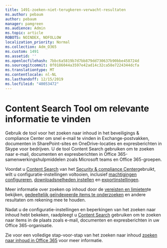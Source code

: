 ```yaml
---
title: 1491-zoeken-niet-terugkeren-verwacht-resultaten
ms.author: pebaum
author: pebaum
manager: pamgreen
ms.audience: Admin
ms.topic: article
ROBOTS: NOINDEX, NOFOLLOW
localization_priority: Normal
ms.collection: Adm_O365
ms.custom: 1491
ms.assetid: ''
ms.openlocfilehash: 7bbc6a5819b7d7bb879dd730637b90bbe458724d
ms.sourcegitcommit: 0f0186044a3597e42ad14c32ca58e7224344dcfa
ms.translationtype: MT
ms.contentlocale: nl-NL
ms.lasthandoff: 12/15/2019
ms.locfileid: "40053472"
---
```

# <a name="content-search-tool-to-find-relevant-info"></a>Content Search Tool om relevante informatie te vinden

Gebruik de tool voor het zoeken naar inhoud in het beveiligings & compliance Center om snel e-mail te vinden in Exchange-postvakken, documenten in SharePoint-sites en OneDrive-locaties en expresberichten in Skype voor bedrijven. U de tool Content Search gebruiken om te zoeken naar e-mail, documenten en expresberichten in Office 365-samenwerkingshulpmiddelen zoals Microsoft teams en Office 365-groepen.


Voordat u [Content Search](https://sip.protection.office.com/contentsearchbeta?ContentOnly=1) van het [Security & compliance Center](https://sip.protection.office.com/homepage)gebruikt, wilt u configuratie-instellingen voltooien, inclusief [machtigingen configureren](https://docs.microsoft.com/office365/securitycompliance/permissions-filtering-for-content-search), [downloadsnelheden instellen](https://docs.microsoft.com/office365/securitycompliance/increase-download-speeds-when-exporting-ediscovery-results) en [exportinstellingen](https://docs.microsoft.com/office365/securitycompliance/disable-reports-when-you-export-content-search-results).

Meer informatie over zoeken op inhoud door de [vereisten en limieten](https://docs.microsoft.com/office365/securitycompliance/limits-for-content-search)te bekijken, [gedeeltelijk geïndexeerde items te onderzoeken](https://docs.microsoft.com/office365/securitycompliance/investigating-partially-indexed-items-in-ediscovery) en andere resultaten om rekening mee te houden.

Nadat u de configuratie-instellingen en beperkingen van het zoeken naar inhoud hebt bekeken, raadpleegt u [Content Search</a> gebruiken om te zoeken naar items in de plaats zoals e-mail, documenten en expresberichten in uw Office 365-organisatie](https://docs.microsoft.com/office365/securitycompliance/content-search).

Zie voor een volledige stap-voor-stap van het zoeken naar inhoud [zoeken naar inhoud in Office 365](https://docs.microsoft.com/office365/securitycompliance/search-for-content) voor meer informatie.
